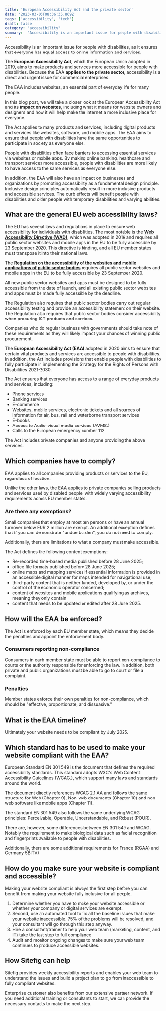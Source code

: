 ```yaml
---
title: 'European Accessibility Act and the private sector'
date: '2023-03-03T08:36:35.869Z'
tags: ['accessibility', 'tech']
draft: false
category: "accessibility"
summary:  "Accessibility is an important issue for people with disabilities, as it ensures that everyone has equal access to online information and services. The European Accessibility Act, which the European Union adopted in 2019, aims to make products and services more accessible for people with disabilities, Because the EAA applies to the private sector, accessibility is a direct and urgent issue for commercial enterprises."
---
```

Accessibility is an important issue for people with disabilities, as it ensures that everyone has equal access to online information and services.

The **European Accessibility Act**, which the European Union adopted in 2019, aims to make products and services more accessible for people with disabilities. Because the EAA **applies to the private sector**, accessibility is a direct and urgent issue for commercial enterprises.

The EAA includes websites, an essential part of everyday life for many people.

In this blog post, we will take a closer look at the European Accessibility Act and its **impact on websites**, including what it means for website owners and designers and how it will help make the internet a more inclusive place for everyone.

The Act applies to many products and services, including digital products and services like websites, software, and mobile apps. The EAA aims to ensure that people with disabilities have the same opportunities to participate in society as everyone else.

People with disabilities often face barriers to accessing essential services via websites or mobile apps. By making online banking, healthcare and transport services more accessible, people with disabilities are more likely to have access to the same services as everyone else.

In addition, the EAA will also have an impact on businesses and organizations by promoting accessibility as a fundamental design principle. Inclusive design principles automatically result in more inclusive products and accessible services. The curb effects will benefit people with disabilities and older people with temporary disabilities and varying abilities.

What are the general EU web accessibility laws?
-------------------------------------------------------------------------------------------------------

The EU has several laws and regulations in place to ensure web accessibility for individuals with disabilities. The most notable is the **[Web Accessibility Directive (WAD)](https://eur-lex.europa.eu/eli/dir/2016/2102/oj)**, which was adopted in 2016 and requires all public sector websites and mobile apps in the EU to be fully accessible by 23 September 2020. This directive is binding, and all EU member states must transpose it into their national laws.

The **[Regulation on the accessibility of the websites and mobile applications of public sector bodies](https://eur-lex.europa.eu/EN/legal-content/summary/accessibility-of-public-sector-websites-and-mobile-apps.html)** requires all public sector websites and mobile apps in the EU to be fully accessible by 23 September 2020.

All new public sector websites and apps must be designed to be fully accessible from the date of launch, and all existing public sector websites and apps must be made fully accessible by the deadline.

The Regulation also requires that public sector bodies carry out regular accessibility testing and provide an accessibility statement on their website. The Regulation also requires that public sector bodies consider accessibility when procuring ICT products and services.

Companies who do regular business with governments should take note of these requirements as they will likely impact your chances of winning public procurement.

The **European Accessibility Act (EAA)** adopted in 2020 aims to ensure that certain vital products and services are accessible to people with disabilities. In addition, the Act includes provisions that enable people with disabilities to fully participate in implementing the Strategy for the Rights of Persons with Disabilities 2021-2030.

The Act ensures that everyone has access to a range of everyday products and services, including:

*   Phone services
*   Banking services
*   E-commerce
*   Websites, mobile services, electronic tickets and all sources of information for air, bus, rail and waterborne transport services
*   E-books
*   Access to Audio-visual media services (AVMS.)
*   Calls to the European emergency number 112

The Act includes private companies and anyone providing the above services.

Which companies have to comply?
-----------------------------------------------------------------------

EAA applies to all companies providing products or services to the EU, regardless of location.

Unlike the other laws, the EAA applies to private companies selling products and services used by disabled people, with widely varying accessibility requirements across EU member states.

### Are there any exemptions?

Small companies that employ at most ten persons or have an annual turnover below EUR 2 million are exempt. An additional exception defines that if you can demonstrate "undue burden", you do not need to comply.

Additionally, there are limitations to what a company must make accessible.

The Act defines the following content exemptions:

*   Re-recorded time-based media published before 28 June 2025;
*   office file formats published before 28 June 2025;
*   online maps and mapping services if essential information is provided in an accessible digital manner for maps intended for navigational use;
*   third-party content that is neither funded, developed by, or under the control of the economic operator concerned;
*   content of websites and mobile applications qualifying as archives, meaning they only contain
*   content that needs to be updated or edited after 28 June 2025.

How will the EAA be enforced?
-------------------------------------------------------------------

The Act is enforced by each EU member state, which means they decide the penalties and appoint the enforcement body.

### Consumers reporting non-compliance

Consumers in each member state must be able to report non-compliance to courts or the authority responsible for enforcing the law. In addition, both private and public organizations must be able to go to court or file a complaint.

### Penalties

Member states enforce their own penalties for non-compliance, which should be "effective, proportionate, and dissuasive."

What is the EAA timeline?
-----------------------------------------------------------

Ultimately your website needs to be compliant by July 2025.

Which standard has to be used to make your website compliant with the EAA?
-------------------------------------------------------------------------------------------------------------------------------------------------------------

European Standard EN 301 549 is the document that defines the required accessibility standards. This standard adopts W3C's Web Content Accessibility Guidelines (WCAG.), which support many laws and standards around the world.

The document directly references WCAG 2.1 AA and follows the same structure for Web (Chapter 9), Non-web documents (Chapter 10) and non-web software like mobile apps (Chapter 11).

The standard EN 301 549 also follows the same underlying WCAG principles: Perceivable, Operable, Understandable, and Robust (POUR).

There are, however, some differences between EN 301 549 and WCAG. Notably the requirement to make biological data such as facial recognition and fingerprints available to people with disabilities.

Additionally, there are some additional requirements for France (RGAA) and Germany 5BITV)

How do you make sure your website is compliant and accessible?
-------------------------------------------------------------------------------------------------------------------------------------

Making your website compliant is always the first step before you can benefit from making your website fully inclusive for all people.

1.  Determine whether you have to make your website accessible or whether your company or digital services are exempt.
2.  Second, use an automated tool to fix all the baseline issues that make your website inaccessible. 75% of the problems will be resolved, and your consultant will go through this step anyway.
3.  Hire a consultant/trainer to help your web team (marketing, content, and IT) take the last step to full compliance
4.  Audit and monitor ongoing changes to make sure your web team continues to produce accessible websites.

How Sitefig can help
-----------------------------------------------

Sitefig provides weekly accessibility reports and enables your web team to understand the issues and build a project plan to go from inaccessible to fully compliant websites.

Enterprise customer also benefits from our extensive partner network. If you need additional training or consultants to start, we can provide the necessary contacts to make the next step.
